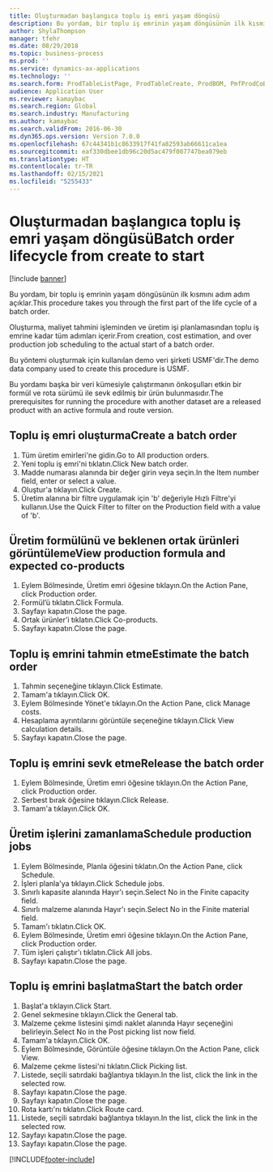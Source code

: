 ```yaml
---
title: Oluşturmadan başlangıca toplu iş emri yaşam döngüsü
description: Bu yordam, bir toplu iş emrinin yaşam döngüsünün ilk kısmını adım adım açıklar.
author: ShylaThompson
manager: tfehr
ms.date: 08/29/2018
ms.topic: business-process
ms.prod: ''
ms.service: dynamics-ax-applications
ms.technology: ''
ms.search.form: ProdTableListPage, ProdTableCreate, ProdBOM, PmfProdCoBy, ProdParmCostEstimation, ProdCalcTrans, ProdParmRelease, ProdSchedule, ProdRouteJob, ProdParmStartUp, ProdJournalTransBOM, ProdJournalTransRoute
audience: Application User
ms.reviewer: kamaybac
ms.search.region: Global
ms.search.industry: Manufacturing
ms.author: kamaybac
ms.search.validFrom: 2016-06-30
ms.dyn365.ops.version: Version 7.0.0
ms.openlocfilehash: 67c44341b1c8633917f41fa82593ab66611ca1ea
ms.sourcegitcommit: eaf330dbee1db96c20d5ac479f007747bea079eb
ms.translationtype: HT
ms.contentlocale: tr-TR
ms.lasthandoff: 02/15/2021
ms.locfileid: "5255433"
---
```

# <a name="batch-order-lifecycle-from-create-to-start"></a><span data-ttu-id="9dfc8-103">Oluşturmadan başlangıca toplu iş emri yaşam döngüsü</span><span class="sxs-lookup"><span data-stu-id="9dfc8-103">Batch order lifecycle from create to start</span></span>

[!include [banner](../../includes/banner.md)]

<span data-ttu-id="9dfc8-104">Bu yordam, bir toplu iş emrinin yaşam döngüsünün ilk kısmını adım adım açıklar.</span><span class="sxs-lookup"><span data-stu-id="9dfc8-104">This procedure takes you through the first part of the life cycle of a batch order.</span></span>

<span data-ttu-id="9dfc8-105">Oluşturma, maliyet tahmini işleminden ve üretim işi planlamasından toplu iş emrine kadar tüm adımları içerir.</span><span class="sxs-lookup"><span data-stu-id="9dfc8-105">From creation, cost estimation, and over production job scheduling to the actual start of a batch order.</span></span>



<span data-ttu-id="9dfc8-106">Bu yöntemi oluşturmak için kullanılan demo veri şirketi USMF'dir.</span><span class="sxs-lookup"><span data-stu-id="9dfc8-106">The demo data company used to create this procedure is USMF.</span></span> 



<span data-ttu-id="9dfc8-107">Bu yordamı başka bir veri kümesiyle çalıştırmanın önkoşulları etkin bir formül ve rota sürümü ile sevk edilmiş bir ürün bulunmasıdır.</span><span class="sxs-lookup"><span data-stu-id="9dfc8-107">The prerequisites for running the procedure with another dataset are a released product with an active formula and route version.</span></span>


## <a name="create-a-batch-order"></a><span data-ttu-id="9dfc8-108">Toplu iş emri oluşturma</span><span class="sxs-lookup"><span data-stu-id="9dfc8-108">Create a batch order</span></span>
1. <span data-ttu-id="9dfc8-109">Tüm üretim emirleri'ne gidin.</span><span class="sxs-lookup"><span data-stu-id="9dfc8-109">Go to All production orders.</span></span>
2. <span data-ttu-id="9dfc8-110">Yeni toplu iş emri'ni tıklatın.</span><span class="sxs-lookup"><span data-stu-id="9dfc8-110">Click New batch order.</span></span>
3. <span data-ttu-id="9dfc8-111">Madde numarası alanında bir değer girin veya seçin.</span><span class="sxs-lookup"><span data-stu-id="9dfc8-111">In the Item number field, enter or select a value.</span></span>
4. <span data-ttu-id="9dfc8-112">Oluştur'a tıklayın.</span><span class="sxs-lookup"><span data-stu-id="9dfc8-112">Click Create.</span></span>
5. <span data-ttu-id="9dfc8-113">Üretim alanına bir filtre uygulamak için 'b' değeriyle Hızlı Filtre'yi kullanın.</span><span class="sxs-lookup"><span data-stu-id="9dfc8-113">Use the Quick Filter to filter on the Production field with a value of 'b'.</span></span>

## <a name="view-production-formula-and-expected-co-products"></a><span data-ttu-id="9dfc8-114">Üretim formülünü ve beklenen ortak ürünleri görüntüleme</span><span class="sxs-lookup"><span data-stu-id="9dfc8-114">View production formula and expected co-products</span></span>
1. <span data-ttu-id="9dfc8-115">Eylem Bölmesinde, Üretim emri öğesine tıklayın.</span><span class="sxs-lookup"><span data-stu-id="9dfc8-115">On the Action Pane, click Production order.</span></span>
2. <span data-ttu-id="9dfc8-116">Formül’ü tıklatın.</span><span class="sxs-lookup"><span data-stu-id="9dfc8-116">Click Formula.</span></span>
3. <span data-ttu-id="9dfc8-117">Sayfayı kapatın.</span><span class="sxs-lookup"><span data-stu-id="9dfc8-117">Close the page.</span></span>
4. <span data-ttu-id="9dfc8-118">Ortak ürünler’i tıklatın.</span><span class="sxs-lookup"><span data-stu-id="9dfc8-118">Click Co-products.</span></span>
5. <span data-ttu-id="9dfc8-119">Sayfayı kapatın.</span><span class="sxs-lookup"><span data-stu-id="9dfc8-119">Close the page.</span></span>

## <a name="estimate-the-batch-order"></a><span data-ttu-id="9dfc8-120">Toplu iş emrini tahmin etme</span><span class="sxs-lookup"><span data-stu-id="9dfc8-120">Estimate the batch order</span></span>
1. <span data-ttu-id="9dfc8-121">Tahmin seçeneğine tıklayın.</span><span class="sxs-lookup"><span data-stu-id="9dfc8-121">Click Estimate.</span></span>
2. <span data-ttu-id="9dfc8-122">Tamam'a tıklayın.</span><span class="sxs-lookup"><span data-stu-id="9dfc8-122">Click OK.</span></span>
3. <span data-ttu-id="9dfc8-123">Eylem Bölmesinde Yönet'e tıklayın.</span><span class="sxs-lookup"><span data-stu-id="9dfc8-123">On the Action Pane, click Manage costs.</span></span>
4. <span data-ttu-id="9dfc8-124">Hesaplama ayrıntılarını görüntüle seçeneğine tıklayın.</span><span class="sxs-lookup"><span data-stu-id="9dfc8-124">Click View calculation details.</span></span>
5. <span data-ttu-id="9dfc8-125">Sayfayı kapatın.</span><span class="sxs-lookup"><span data-stu-id="9dfc8-125">Close the page.</span></span>

## <a name="release-the-batch-order"></a><span data-ttu-id="9dfc8-126">Toplu iş emrini sevk etme</span><span class="sxs-lookup"><span data-stu-id="9dfc8-126">Release the batch order</span></span>
1. <span data-ttu-id="9dfc8-127">Eylem Bölmesinde, Üretim emri öğesine tıklayın.</span><span class="sxs-lookup"><span data-stu-id="9dfc8-127">On the Action Pane, click Production order.</span></span>
2. <span data-ttu-id="9dfc8-128">Serbest bırak öğesine tıklayın.</span><span class="sxs-lookup"><span data-stu-id="9dfc8-128">Click Release.</span></span>
3. <span data-ttu-id="9dfc8-129">Tamam'a tıklayın.</span><span class="sxs-lookup"><span data-stu-id="9dfc8-129">Click OK.</span></span>

## <a name="schedule-production-jobs"></a><span data-ttu-id="9dfc8-130">Üretim işlerini zamanlama</span><span class="sxs-lookup"><span data-stu-id="9dfc8-130">Schedule production jobs</span></span>
1. <span data-ttu-id="9dfc8-131">Eylem Bölmesinde, Planla öğesini tıklatın.</span><span class="sxs-lookup"><span data-stu-id="9dfc8-131">On the Action Pane, click Schedule.</span></span>
2. <span data-ttu-id="9dfc8-132">İşleri planla'ya tıklayın.</span><span class="sxs-lookup"><span data-stu-id="9dfc8-132">Click Schedule jobs.</span></span>
3. <span data-ttu-id="9dfc8-133">Sınırlı kapasite alanında Hayır'ı seçin.</span><span class="sxs-lookup"><span data-stu-id="9dfc8-133">Select No in the Finite capacity field.</span></span>
4. <span data-ttu-id="9dfc8-134">Sınırlı malzeme alanında Hayır'ı seçin.</span><span class="sxs-lookup"><span data-stu-id="9dfc8-134">Select No in the Finite material field.</span></span>
5. <span data-ttu-id="9dfc8-135">Tamam'ı tıklatın.</span><span class="sxs-lookup"><span data-stu-id="9dfc8-135">Click OK.</span></span>
6. <span data-ttu-id="9dfc8-136">Eylem Bölmesinde, Üretim emri öğesine tıklayın.</span><span class="sxs-lookup"><span data-stu-id="9dfc8-136">On the Action Pane, click Production order.</span></span>
7. <span data-ttu-id="9dfc8-137">Tüm işleri çalıştır'ı tıklatın.</span><span class="sxs-lookup"><span data-stu-id="9dfc8-137">Click All jobs.</span></span>
8. <span data-ttu-id="9dfc8-138">Sayfayı kapatın.</span><span class="sxs-lookup"><span data-stu-id="9dfc8-138">Close the page.</span></span>

## <a name="start-the-batch-order"></a><span data-ttu-id="9dfc8-139">Toplu iş emrini başlatma</span><span class="sxs-lookup"><span data-stu-id="9dfc8-139">Start the batch order</span></span>
1. <span data-ttu-id="9dfc8-140">Başlat'a tıklayın.</span><span class="sxs-lookup"><span data-stu-id="9dfc8-140">Click Start.</span></span>
2. <span data-ttu-id="9dfc8-141">Genel sekmesine tıklayın.</span><span class="sxs-lookup"><span data-stu-id="9dfc8-141">Click the General tab.</span></span>
3. <span data-ttu-id="9dfc8-142">Malzeme çekme listesini şimdi naklet alanında Hayır seçeneğini belirleyin.</span><span class="sxs-lookup"><span data-stu-id="9dfc8-142">Select No in the Post picking list now field.</span></span>
4. <span data-ttu-id="9dfc8-143">Tamam'a tıklayın.</span><span class="sxs-lookup"><span data-stu-id="9dfc8-143">Click OK.</span></span>
5. <span data-ttu-id="9dfc8-144">Eylem Bölmesinde, Görüntüle öğesine tıklayın.</span><span class="sxs-lookup"><span data-stu-id="9dfc8-144">On the Action Pane, click View.</span></span>
6. <span data-ttu-id="9dfc8-145">Malzeme çekme listesi'ni tıklatın.</span><span class="sxs-lookup"><span data-stu-id="9dfc8-145">Click Picking list.</span></span>
7. <span data-ttu-id="9dfc8-146">Listede, seçili satırdaki bağlantıya tıklayın.</span><span class="sxs-lookup"><span data-stu-id="9dfc8-146">In the list, click the link in the selected row.</span></span>
8. <span data-ttu-id="9dfc8-147">Sayfayı kapatın.</span><span class="sxs-lookup"><span data-stu-id="9dfc8-147">Close the page.</span></span>
9. <span data-ttu-id="9dfc8-148">Sayfayı kapatın.</span><span class="sxs-lookup"><span data-stu-id="9dfc8-148">Close the page.</span></span>
10. <span data-ttu-id="9dfc8-149">Rota kartı'nı tıklatın.</span><span class="sxs-lookup"><span data-stu-id="9dfc8-149">Click Route card.</span></span>
11. <span data-ttu-id="9dfc8-150">Listede, seçili satırdaki bağlantıya tıklayın.</span><span class="sxs-lookup"><span data-stu-id="9dfc8-150">In the list, click the link in the selected row.</span></span>
12. <span data-ttu-id="9dfc8-151">Sayfayı kapatın.</span><span class="sxs-lookup"><span data-stu-id="9dfc8-151">Close the page.</span></span>
13. <span data-ttu-id="9dfc8-152">Sayfayı kapatın.</span><span class="sxs-lookup"><span data-stu-id="9dfc8-152">Close the page.</span></span>



[!INCLUDE[footer-include](../../../includes/footer-banner.md)]
